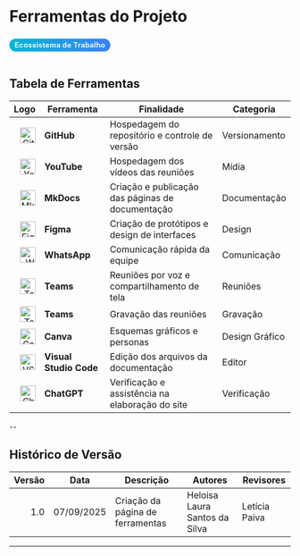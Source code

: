 # Ferramentas do Projeto

<div class="chip">Ecossistema de Trabalho</div>


## Tabela de Ferramentas

| Logo | Ferramenta | Finalidade | Categoria |
|---:|---|---|---|
| <img src="assets/images/tools/github.png" alt="GitHub" width="28"> | **GitHub** | Hospedagem do repositório e controle de versão | <span class="tag tag-blue">Versionamento</span> |
| <img src="assets/images/tools/YouTube_logo.png" alt="YouTube" width="28"> | **YouTube** | Hospedagem dos vídeos das reuniões | <span class="tag tag-red">Mídia</span> |
| <img src="assets/images/tools/mkdocs.png" alt="MkDocs" width="28"> | **MkDocs** | Criação e publicação das páginas de documentação | <span class="tag tag-green">Documentação</span> |
| <img src="assets/images/tools/figma.png" alt="Figma" width="28"> | **Figma** | Criação de protótipos e design de interfaces | <span class="tag tag-purple">Design</span> |
| <img src="assets/images/tools/wpp.png" alt="WhatsApp" width="28"> | **WhatsApp** | Comunicação rápida da equipe | <span class="tag tag-emerald">Comunicação</span> |
| <img src="assets/images/tools/teams.png" alt="Teams" width="28"> | **Teams** | Reuniões por voz e compartilhamento de tela | <span class="tag tag-indigo">Reuniões</span> |
| <img src="assets/images/tools/teams.png" alt="Teams" width="28"> | **Teams** | Gravação das reuniões | <span class="tag tag-red">Gravação</span> |
| <img src="assets/images/tools/canva.png" alt="Canva" width="28"> | **Canva** | Esquemas gráficos e personas | <span class="tag tag-pink">Design Gráfico</span> |
| <img src="assets/images/tools/vscode.png" alt="VS Code" width="28"> | **Visual Studio Code** | Edição dos arquivos da documentação | <span class="tag tag-blue">Editor</span> |
| <img src="assets/images/tools/gpt.png" alt="ChatGPT" width="28"> | **ChatGPT** | Verificação e assistência na elaboração do site | <span class="tag tag-green">Verificação</span> |

--

## Histórico de Versão

| Versão | Data       | Descrição                         | Autores                           | Revisores     |
|------:|------------|-----------------------------------|-----------------------------------|---------------|
| 1.0   | 07/09/2025 | Criação da página de ferramentas  | Heloisa Laura Santos da Silva     | Letícia Paiva |

---

<style>
  .chip{
    display:inline-block;
    padding:.25rem .6rem;
    border-radius:9999px;
    font-size:.8rem;
    font-weight:700;
    letter-spacing:.02em;
    background:linear-gradient(90deg,#06b6d4,#3b82f6);
    color:#eaf2ff;
    margin:.25rem 0 1rem;
  }
  .img-frame{
    background:#0b1220;
    border:1px solid rgba(148,163,184,.25);
    border-radius:12px;
    padding:12px;
    box-shadow:0 6px 18px rgba(2,6,23,.25);
    margin: .75rem 0 1rem;
  }
  .img-frame img{
    width:100%; height:auto; border-radius:8px;
  }
  .legend-dot{
    display:inline-block;
    width:14px; height:14px;
    border-radius:4px;
    box-shadow: inset 0 0 0 2px rgba(0,0,0,.08);
  }
  .markdown-section table{ width:100%; border-collapse:collapse; }
  .markdown-section thead th{
    text-transform:uppercase; letter-spacing:.04em; font-size:.78rem;
    color:#6b7280; font-weight:700; border-bottom:1px solid rgba(148,163,184,.35);
    padding:.7rem .9rem;
  }
  .markdown-section tbody td{
    border-bottom:1px solid rgba(148,163,184,.28);
    padding:.7rem .9rem;
  }
  .markdown-section tbody tr:hover{ background:rgba(2,6,23,.04); }
</style>
